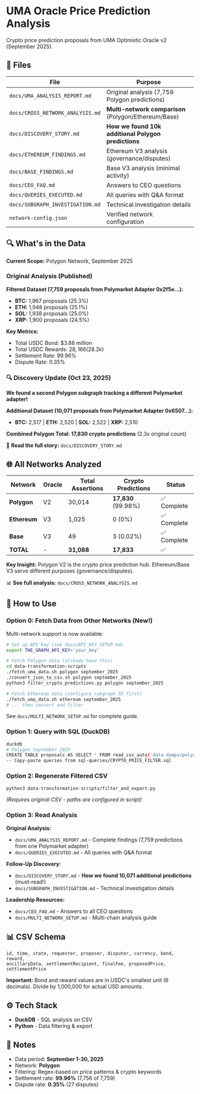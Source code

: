 # UMA Oracle Price Prediction Analysis

Crypto price prediction proposals from UMA Optimistic Oracle v2 (September 2025).

## 📁 Files

| File | Purpose |
|------|---------|
| `docs/UMA_ANALYSIS_REPORT.md` | Original analysis (7,759 Polygon predictions) |
| `docs/CROSS_NETWORK_ANALYSIS.md` | **Multi-network comparison** (Polygon/Ethereum/Base) |
| `docs/DISCOVERY_STORY.md` | **How we found 10k additional Polygon predictions** |
| `docs/ETHEREUM_FINDINGS.md` | Ethereum V3 analysis (governance/disputes) |
| `docs/BASE_FINDINGS.md` | Base V3 analysis (minimal activity) |
| `docs/CEO_FAQ.md` | Answers to CEO questions |
| `docs/QUERIES_EXECUTED.md` | All queries with Q&A format |
| `docs/SUBGRAPH_INVESTIGATION.md` | Technical investigation details |
| `network-config.json` | Verified network configuration |

## 🔍 What's in the Data

**Current Scope:** Polygon Network, September 2025

### Original Analysis (Published)
**Filtered Dataset (7,759 proposals from Polymarket Adapter 0x2f5e...):**
- **BTC:** 1,967 proposals (25.3%)
- **ETH:** 1,948 proposals (25.1%)
- **SOL:** 1,938 proposals (25.0%)
- **XRP:** 1,900 proposals (24.5%)

**Key Metrics:**
- Total USDC Bond: $3.88 million
- Total USDC Rewards: $28,166 ($28.2k)
- Settlement Rate: 99.96%
- Dispute Rate: 0.35%

### 🔍 Discovery Update (Oct 23, 2025)

**We found a second Polygon subgraph tracking a different Polymarket adapter!**

**Additional Dataset (10,071 proposals from Polymarket Adapter 0x6507...):**
- **BTC:** 2,517 | **ETH:** 2,520 | **SOL:** 2,522 | **XRP:** 2,510

**Combined Polygon Total: 17,830 crypto predictions** (2.3x original count)

📖 **Read the full story:** `docs/DISCOVERY_STORY.md`

## 🌐 All Networks Analyzed

| Network | Oracle | Total Assertions | Crypto Predictions | Status |
|---------|--------|------------------|--------------------|--------|
| **Polygon** | V2 | 30,014 | **17,830** (99.98%) | ✅ Complete |
| **Ethereum** | V3 | 1,025 | 0 (0%) | ✅ Complete |
| **Base** | V3 | 49 | 3 (0.02%) | ✅ Complete |
| **TOTAL** | - | **31,088** | **17,833** | ✅ |

**Key Insight:** Polygon V2 is the crypto price prediction hub. Ethereum/Base V3 serve different purposes (governance/disputes).

📊 **See full analysis:** `docs/CROSS_NETWORK_ANALYSIS.md`

## 🚀 How to Use

### Option 0: Fetch Data from Other Networks (New!)

Multi-network support is now available:

```bash
# Set up API key (see docs/API_KEY_SETUP.md)
export THE_GRAPH_API_KEY='your_key'

# Fetch Polygon data (already have this)
cd data-transformation-scripts
./fetch_uma_data.sh polygon september_2025
./convert_json_to_csv.sh polygon september_2025
python3 filter_crypto_predictions.py polygon september_2025

# Fetch Ethereum data (configure subgraph ID first)
./fetch_uma_data.sh ethereum september_2025
# ... then convert and filter
```

See `docs/MULTI_NETWORK_SETUP.md` for complete guide.

### Option 1: Query with SQL (DuckDB)
```bash
duckdb
# Polygon September 2025
CREATE TABLE proposals AS SELECT * FROM read_csv_auto('data-dumps/polygon/uma_september_2025_crypto_price_predictions.csv');
-- Copy-paste queries from sql-queries/CRYPTO_PRICE_FILTER.sql
```

### Option 2: Regenerate Filtered CSV
```bash
python3 data-transformation-scripts/filter_and_export.py
```
*(Requires original CSV - paths are configured in script)*

### Option 3: Read Analysis

**Original Analysis:**
- `docs/UMA_ANALYSIS_REPORT.md` - Complete findings (7,759 predictions from one Polymarket adapter)
- `docs/QUERIES_EXECUTED.md` - All queries with Q&A format

**Follow-Up Discovery:**
- `docs/DISCOVERY_STORY.md` - **How we found 10,071 additional predictions** (must-read!)
- `docs/SUBGRAPH_INVESTIGATION.md` - Technical investigation details

**Leadership Resources:**
- `docs/CEO_FAQ.md` - Answers to all CEO questions
- `docs/MULTI_NETWORK_SETUP.md` - Multi-chain analysis guide

## 📊 CSV Schema

```
id, time, state, requester, proposer, disputer, currency, bond, reward, 
ancillaryData, settlementRecipient, finalFee, proposedPrice, settlementPrice
```

**Important:** Bond and reward values are in USDC's smallest unit (6 decimals). Divide by 1,000,000 for actual USD amounts.

## ⚙️ Tech Stack

- **DuckDB** - SQL analysis on CSV
- **Python** - Data filtering & export

## 📝 Notes

- Data period: **September 1-30, 2025**
- Network: **Polygon**
- Filtering: Regex-based on price patterns & crypto keywords
- Settlement rate: **99.96%** (7,756 of 7,759)
- Dispute rate: **0.35%** (27 disputes)
